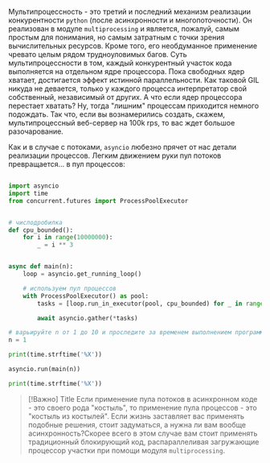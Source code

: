 
Мультипроцессность - это третий и последний механизм реализации конкурентности `python` (после асинхронности и многопоточности). Он реализован в модуле `multiprocessing` и является, пожалуй, самым простым для понимания, но самым затратным с точки зрения вычислительных ресурсов. Кроме того, его необдуманное применение чревато целым рядом трудноуловимых багов. Суть мультипроцессности в том, каждый конкурентный участок кода выполняется на отдельном ядре процессора. Пока свободных ядер хватает, достигается эффект истинной параллельности. Как таковой GIL никуда не девается, только у каждого процесса интерпретатор свой собственный, независимый от других. А что если ядер процессора перестает хватать? Ну, тогда "лишним" процессам приходится немного подождать. Так что, если вы вознамерились создать, скажем, мультипроцессный веб-сервер на 100k rps, то вас ждет большое разочарование.

Как и в случае с потоками, `asyncio` любезно прячет от нас детали реализации процессов. Легким движением руки пул потоков превращается... в пул процессов:

```python

import asyncio
import time
from concurrent.futures import ProcessPoolExecutor


# числодробилка
def cpu_bounded():
    for i in range(10000000):
        _ = i ** 3


async def main(n):
    loop = asyncio.get_running_loop()

    # используем пул процессов
    with ProcessPoolExecutor() as pool:
        tasks = [loop.run_in_executor(pool, cpu_bounded) for _ in range(n)]

        await asyncio.gather(*tasks)

# варьируйте n от 1 до 10 и проследите за временем выполнением программы
n = 1

print(time.strftime('%X'))

asyncio.run(main(n))

print(time.strftime('%X'))

```



> [!Важно] Title
> Если применение пула потоков в асинхронном коде - это своего рода "костыль", то применение пула процессов - это "костыль из костылей". Если жизнь заставляет вас применять подобные решения, стоит задуматься, а нужна ли вам вообще асинхронность?Скорее всего в этом случае вам стоит применять традиционный блокирующий код, распараллеливая загружающие процессор участки при помощи модуля `multiprocessing`.
